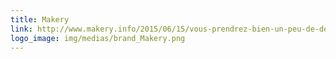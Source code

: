 ```yaml
---
title: Makery
link: http://www.makery.info/2015/06/15/vous-prendrez-bien-un-peu-de-democratie-liquide/
logo_image: img/medias/brand_Makery.png
---
```


